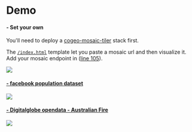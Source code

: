 # Demo


#### - Set your own 

You'll need to deploy a [cogeo-mosaic-tiler](https://github.com/developmentseed/cogeo-mosaic-tiler) stack first.

The [`/index.html`](index.html) template let you paste a mosaic url and then visualize it. Add your mosaic endpoint in ([line 105](https://github.com/developmentseed/cogeo-mosaic/blob/master/demo/index.html#L105)).

![](https://user-images.githubusercontent.com/10407788/57862954-38674500-77c7-11e9-87b0-c3c3d6d50179.png)

#### [- facebook population dataset](facebook/)
![](https://user-images.githubusercontent.com/10407788/56006732-19dfcc80-5ca4-11e9-8150-082691a6d7d8.png)

#### [- Digitalglobe opendata - Australian Fire](digitalglobe/)
![](https://user-images.githubusercontent.com/10407788/73187922-22e54180-40f0-11ea-94c2-88bf54667513.png)
